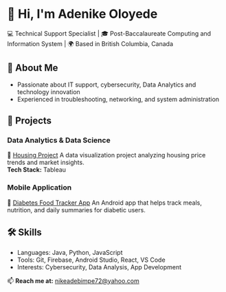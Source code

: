 # 👋 Hi, I'm Adenike Oloyede  
💻 Technical Support Specialist | 🎓 Post-Baccalaureate Computing and Information System | 🌍 Based in British Columbia, Canada  

## 🚀 About Me
- Passionate about IT support, cybersecurity, Data Analytics and technology innovation  
- Experienced in troubleshooting, networking, and system administration  


## 🧩 Projects

### Data Analytics & Data Science
🔹 [Housing Project](https://github.com/nikeadebimpe72/Housing-Cost-Analysis)
A data visualization project analyzing housing price trends and market insights.  
**Tech Stack:** Tableau


### Mobile Application
🔹 [Diabetes Food Tracker App](https://github.com/AdenikeOloyede/DiaBites)
An Android app that helps track meals, nutrition, and daily summaries for diabetic users.

## 🛠 Skills
- Languages: Java, Python, JavaScript  
- Tools: Git, Firebase, Android Studio, React, VS Code  
- Interests: Cybersecurity, Data Analysis, App Development  

📫 **Reach me at:** [nikeadebimpe72@yahoo.com](mailto:nikeadebimpe72@yahoo.com)

